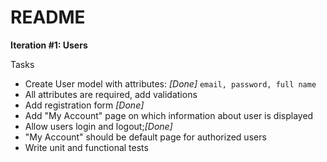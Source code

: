 # README

**Iteration #1: Users** 

Tasks

* Create User model with attributes: _[Done]_
`email,
password,
full name`
* All attributes are required, add validations
* Add registration form _[Done]_
* Add "My Account" page on which information about user is displayed
* Allow users login and logout;_[Done]_ 
* "My Account" should be default page for authorized users 
* Write unit and functional tests

